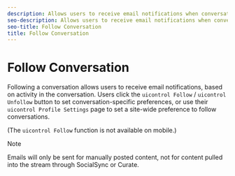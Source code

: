 ```yaml
---
description: Allows users to receive email notifications when conversations they follow are changed.
seo-description: Allows users to receive email notifications when conversations they follow are changed.
seo-title: Follow Conversation
title: Follow Conversation
---
```


# Follow Conversation

Following a conversation allows users to receive email notifications, based on activity in the conversation. Users click the `uicontrol Follow` / `uicontrol Unfollow` button to set conversation-specific preferences, or use their `uicontrol Profile Settings` page to set a site-wide preference to follow conversations.

(The `uicontrol Follow` function is not available on mobile.)

>[!NOTE]
>
>Emails will only be sent for manually posted content, not for content pulled into the stream through SocialSync or Curate.
